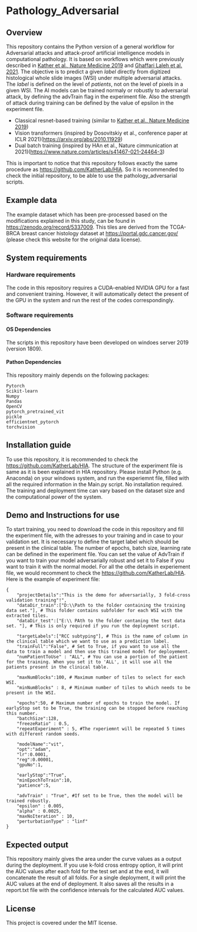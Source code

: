 # Pathology_Adversarial

## Overview

This repository contains the Python version of a general workflow for Adversarial attacks and attack-proof artificial intelligence models in computational pathology.
It is based on workflows which were previously described in [Kather et al., Nature Medicine 2019](https://www.nature.com/articles/s41591-019-0462-y) and 
[Ghaffari Laleh et al. 2021](https://www.biorxiv.org/content/10.1101/2021.08.09.455633v1.full.pdf).
The objective is to predict a given *label* directly from digitized histological whole slide images (WSI) under multiple adversarial attacks. 
The *label* is defined on the level of *patients*, not on the level of pixels in a given WSI. The AI models can be trained normaly or robustly to adversarial attack, by defining the advTrain flag in the experiment file. Also the strength of attack during training can be defined by the value of epsilon in the experiment file. 

- Classical resnet-based training (similar to [Kather et al., Nature Medicine 2019](https://www.nature.com/articles/s41591-019-0462-y))
- Vision transformers (inspired by  Dosovitskiy et al., conference paper at ICLR 2021)(https://arxiv.org/abs/2010.11929)
- Dual batch training (inspired by HAn et al., Nature cimmunication at 2021)(https://www.nature.com/articles/s41467-021-24464-3)

This is important to notice that this repository follows exactly the same procedure as https://github.com/KatherLab/HIA. So it is recommended to check the initial repository, to be able to use the pathology_adversarial scripts. 

## Example data

The example dataset which has been pre-processed based on the modifications explained in this study, can be found in https://zenodo.org/record/5337009. This tiles are derived from the TCGA-BRCA breast cancer histology dataset at https://portal.gdc.cancer.gov/ (please check this website for the original data license). 

## System requirements

### Hardware requirements

The code in this repository requires a CUDA-enabled NVIDIA GPU for a fast and convenient training. However, it will automatically detect the present of the GPU in the system and run the rest of the codes correspondingly.

### Software requirements

#### OS Dependencies
The scripts in this repository have been developed on windoes server 2019 (version 1809).

#### Pathon Dependencies
This repository mainly depends on the following packages:

````
Pytorch 
Scikit-learn
Numpy
Pandas
OpenCV
pytorch_pretrained_vit
pickle
efficientnet_pytorch
torchvision
````
## Installation guide

To use this repository, it is recommended to check the https://github.com/KatherLab/HIA. The structure of the experiment file is same as it is been explained in HIA repository. Please install Python (e.g. Anaconda) on your windows system, and run the experiemnt file, filled with all the required information in the Main.py script. No installation required. The training and deployment time can vary based on the dataset size and the computational power of the system. 

## Demo and Instructions for use

To start training, you need to download the code in this repository and fill the experiment file, with the adresses to your training and in case to your validation set. It is necessary to define the target label which should be present in the clinical table. The number of epochs, batch size, learning rate can be defined in the experiment file. You can set the value of AdvTrain if you want to train your model adversarially robust and set it to False if you want to train it with the normal model. For all the othe details in experiement file, we would recomment to check the https://github.com/KatherLab/HIA. Here is the example of experiment file:

````
{
    "projectDetails":"This is the demo for adversarially, 3 fold-cross validation training"!",
    "dataDir_train":["D:\\Path to the folder containing the training data set."], # This folder contains subfolder for each WSI with the extracted tiles. 
    "dataDir_test":["E:\\ PAth to the folder contaning the test data set. "], # This is only required if you run the deployment script.

    "targetLabels":["RCC subtyping"], # This is the name of column in the clinical table which we want to use as a prediction label.
    "trainFull":"False", # Set to True, if you want to use all the data to train a model and then use this trained model for deployement. 
    "numPatientToUse" : "ALL", # You can use a portion of the patient for the training. When you set it to 'ALL', it will use all the patients present in the clinical table. 

    "maxNumBlocks":100, # Maximum number of tiles to select for each WSI. 
    "minNumBlocks" : 8, # Minimum number of tiles to which needs to be present in the WSI.

    "epochs":50, # Maximum number of epochs to train the model. If earlyStop set to be True, the training can be stopped before reaching this number. 
    "batchSize":128,
    "freezeRatio" : 0.5,
    "repeatExperiment" : 5, #The rxperiemnt will be repeated 5 times with different random seeds. 
     
    "modelName":"vit", 
    "opt":"adam",
    "lr":0.0001,
    "reg":0.00001,
    "gpuNo":1,

    "earlyStop":"True",
    "minEpochToTrain":10, 
    "patience":5,

    "advTrain" : "True", #If set to be True, then the model will be trained robustly. 
    "epsilon" : 0.005,
    "alpha" : 0.0025,
    "maxNoIteration" : 10,
    "perturbationType" : "linf"
}

````

## Expected output
This repository mainly gives the area under the curve values as a output during the deployment. If you use k-fold cross entropy option, it will print the AUC values after each fold for the test set and at the end, it will concatenate the result of all folds. For a single deployment, it will print the AUC values at the end of deployment. It also saves all the results in a report.txt file with the confidence intervals for the calculated AUC values.  

## License
This project is covered under the MIT license. 
